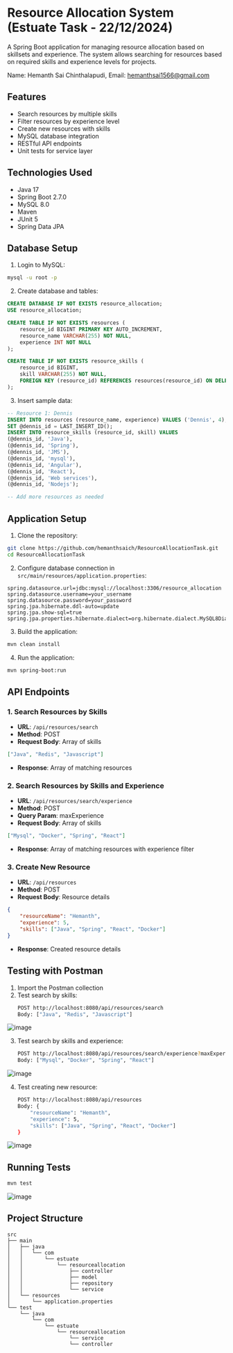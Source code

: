 # Resource Allocation System (Estuate Task - 22/12/2024)

A Spring Boot application for managing resource allocation based on skillsets and experience. The system allows searching for resources based on required skills and experience levels for projects.

Name: Hemanth Sai Chinthalapudi, Email: hemanthsai1566@gmail.com


## Features

- Search resources by multiple skills
- Filter resources by experience level
- Create new resources with skills
- MySQL database integration
- RESTful API endpoints
- Unit tests for service layer

## Technologies Used

- Java 17
- Spring Boot 2.7.0
- MySQL 8.0
- Maven
- JUnit 5
- Spring Data JPA

## Database Setup

1. Login to MySQL:
```bash
mysql -u root -p
```

2. Create database and tables:
```sql
CREATE DATABASE IF NOT EXISTS resource_allocation;
USE resource_allocation;

CREATE TABLE IF NOT EXISTS resources (
    resource_id BIGINT PRIMARY KEY AUTO_INCREMENT,
    resource_name VARCHAR(255) NOT NULL,
    experience INT NOT NULL
);

CREATE TABLE IF NOT EXISTS resource_skills (
    resource_id BIGINT,
    skill VARCHAR(255) NOT NULL,
    FOREIGN KEY (resource_id) REFERENCES resources(resource_id) ON DELETE CASCADE
);
```

3. Insert sample data:
```sql
-- Resource 1: Dennis
INSERT INTO resources (resource_name, experience) VALUES ('Dennis', 4);
SET @dennis_id = LAST_INSERT_ID();
INSERT INTO resource_skills (resource_id, skill) VALUES 
(@dennis_id, 'Java'),
(@dennis_id, 'Spring'),
(@dennis_id, 'JMS'),
(@dennis_id, 'mysql'),
(@dennis_id, 'Angular'),
(@dennis_id, 'React'),
(@dennis_id, 'Web services'),
(@dennis_id, 'Nodejs');

-- Add more resources as needed
```

## Application Setup

1. Clone the repository:
```bash
git clone https://github.com/hemanthsaich/ResourceAllocationTask.git
cd ResourceAllocationTask
```

2. Configure database connection in `src/main/resources/application.properties`:
```properties
spring.datasource.url=jdbc:mysql://localhost:3306/resource_allocation
spring.datasource.username=your_username
spring.datasource.password=your_password
spring.jpa.hibernate.ddl-auto=update
spring.jpa.show-sql=true
spring.jpa.properties.hibernate.dialect=org.hibernate.dialect.MySQL8Dialect
```

3. Build the application:
```bash
mvn clean install
```

4. Run the application:
```bash
mvn spring-boot:run
```

## API Endpoints




### 1. Search Resources by Skills
- **URL**: `/api/resources/search`
- **Method**: POST
- **Request Body**: Array of skills
```json
["Java", "Redis", "Javascript"]
```
- **Response**: Array of matching resources


### 2. Search Resources by Skills and Experience
- **URL**: `/api/resources/search/experience`
- **Method**: POST
- **Query Param**: maxExperience
- **Request Body**: Array of skills
```json
["Mysql", "Docker", "Spring", "React"]

```
- **Response**: Array of matching resources with experience filter



### 3. Create New Resource
- **URL**: `/api/resources`
- **Method**: POST
- **Request Body**: Resource details
```json
{
    "resourceName": "Hemanth",
    "experience": 5,
    "skills": ["Java", "Spring", "React", "Docker"]
}
```

- **Response**: Created resource details

## Testing with Postman

1. Import the Postman collection
2. Test search by skills:
   ```bash
   POST http://localhost:8080/api/resources/search
   Body: ["Java", "Redis", "Javascript"]
   ```
![image](https://res.cloudinary.com/daafpg7r5/image/upload/v1734840349/search_by_skils.png)

3. Test search by skills and experience:
   ```bash
   POST http://localhost:8080/api/resources/search/experience?maxExperience=10
   Body: ["Mysql", "Docker", "Spring", "React"]
   ```

![image](https://res.cloudinary.com/daafpg7r5/image/upload/v1734840349/search_by_skills_and_experience.png)


4. Test creating new resource:
   ```bash
   POST http://localhost:8080/api/resources
   Body: {
       "resourceName": "Hemanth",
       "experience": 5,
       "skills": ["Java", "Spring", "React", "Docker"]
   }
   ```

![image](https://res.cloudinary.com/daafpg7r5/image/upload/v1734840350/Create_New_Resource.png)



## Running Tests

```bash
mvn test
```

![image](https://res.cloudinary.com/daafpg7r5/image/upload/v1734841720/MavenTests.png)


## Project Structure

```
src
├── main
│   ├── java
│   │   └── com
│   │       └── estuate
│   │           └── resourceallocation
│   │               ├── controller
│   │               ├── model
│   │               ├── repository
│   │               └── service
│   └── resources
│       └── application.properties
└── test
    └── java
        └── com
            └── estuate
                └── resourceallocation
                    └── service
                    └── controller

```
